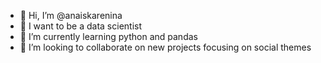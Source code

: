 - 👋 Hi, I’m @anaiskarenina
- 👀 I want to be a data scientist
- 🌱 I’m currently learning python and pandas
- 💞️ I’m looking to collaborate on new projects focusing on social themes

<!---
anaiskarenina/anaiskarenina is a ✨ special ✨ repository because its `README.md` (this file) appears on your GitHub profile.
You can click the Preview link to take a look at your changes.
--->
